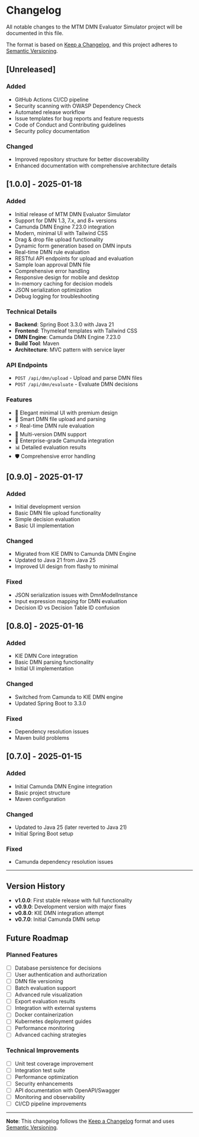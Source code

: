 # Changelog

All notable changes to the MTM DMN Evaluator Simulator project will be documented in this file.

The format is based on [Keep a Changelog](https://keepachangelog.com/en/1.0.0/),
and this project adheres to [Semantic Versioning](https://semver.org/spec/v2.0.0.html).

## [Unreleased]

### Added
- GitHub Actions CI/CD pipeline
- Security scanning with OWASP Dependency Check
- Automated release workflow
- Issue templates for bug reports and feature requests
- Code of Conduct and Contributing guidelines
- Security policy documentation

### Changed
- Improved repository structure for better discoverability
- Enhanced documentation with comprehensive architecture details

## [1.0.0] - 2025-01-18

### Added
- Initial release of MTM DMN Evaluator Simulator
- Support for DMN 1.3, 7.x, and 8+ versions
- Camunda DMN Engine 7.23.0 integration
- Modern, minimal UI with Tailwind CSS
- Drag & drop file upload functionality
- Dynamic form generation based on DMN inputs
- Real-time DMN rule evaluation
- RESTful API endpoints for upload and evaluation
- Sample loan approval DMN file
- Comprehensive error handling
- Responsive design for mobile and desktop
- In-memory caching for decision models
- JSON serialization optimization
- Debug logging for troubleshooting

### Technical Details
- **Backend**: Spring Boot 3.3.0 with Java 21
- **Frontend**: Thymeleaf templates with Tailwind CSS
- **DMN Engine**: Camunda DMN Engine 7.23.0
- **Build Tool**: Maven
- **Architecture**: MVC pattern with service layer

### API Endpoints
- `POST /api/dmn/upload` - Upload and parse DMN files
- `POST /api/dmn/evaluate` - Evaluate DMN decisions

### Features
- 🎨 Elegant minimal UI with premium design
- 📁 Smart DMN file upload and parsing
- ⚡ Real-time DMN rule evaluation
- 🎯 Multi-version DMN support
- 🔧 Enterprise-grade Camunda integration
- 📊 Detailed evaluation results
- 🛡️ Comprehensive error handling

## [0.9.0] - 2025-01-17

### Added
- Initial development version
- Basic DMN file upload functionality
- Simple decision evaluation
- Basic UI implementation

### Changed
- Migrated from KIE DMN to Camunda DMN Engine
- Updated to Java 21 from Java 25
- Improved UI design from flashy to minimal

### Fixed
- JSON serialization issues with DmnModelInstance
- Input expression mapping for DMN evaluation
- Decision ID vs Decision Table ID confusion

## [0.8.0] - 2025-01-16

### Added
- KIE DMN Core integration
- Basic DMN parsing functionality
- Initial UI implementation

### Changed
- Switched from Camunda to KIE DMN engine
- Updated Spring Boot to 3.3.0

### Fixed
- Dependency resolution issues
- Maven build problems

## [0.7.0] - 2025-01-15

### Added
- Initial Camunda DMN Engine integration
- Basic project structure
- Maven configuration

### Changed
- Updated to Java 25 (later reverted to Java 21)
- Initial Spring Boot setup

### Fixed
- Camunda dependency resolution issues

---

## Version History

- **v1.0.0**: First stable release with full functionality
- **v0.9.0**: Development version with major fixes
- **v0.8.0**: KIE DMN integration attempt
- **v0.7.0**: Initial Camunda DMN setup

## Future Roadmap

### Planned Features
- [ ] Database persistence for decisions
- [ ] User authentication and authorization
- [ ] DMN file versioning
- [ ] Batch evaluation support
- [ ] Advanced rule visualization
- [ ] Export evaluation results
- [ ] Integration with external systems
- [ ] Docker containerization
- [ ] Kubernetes deployment guides
- [ ] Performance monitoring
- [ ] Advanced caching strategies

### Technical Improvements
- [ ] Unit test coverage improvement
- [ ] Integration test suite
- [ ] Performance optimization
- [ ] Security enhancements
- [ ] API documentation with OpenAPI/Swagger
- [ ] Monitoring and observability
- [ ] CI/CD pipeline improvements

---

**Note**: This changelog follows the [Keep a Changelog](https://keepachangelog.com/) format and uses [Semantic Versioning](https://semver.org/).
